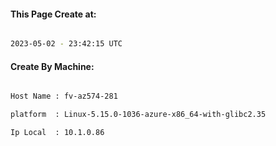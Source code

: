 
   
#### This Page Create at:

```bash

2023-05-02 - 23:42:15 UTC

```

#### Create By Machine:

```bash

Host Name : fv-az574-281

platform  : Linux-5.15.0-1036-azure-x86_64-with-glibc2.35

Ip Local  : 10.1.0.86

```


